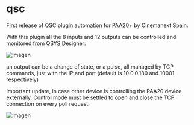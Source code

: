 # qsc

First release of QSC plugin automation for PAA20+ by Cinemanext Spain.

With this plugin all the 8 inputs and 12 outputs can be controlled and monitored from QSYS Designer:


![imagen](https://user-images.githubusercontent.com/45939598/226538058-b03d161f-b0b2-4d97-8bd2-b81e9683f402.png)

an output can be a change of state, or a pulse, all managed by TCP commands,  just with the IP and port (default is 10.0.0.180 and 10001 respectively)

Important update, in case other device is controlling the PAA20 device externally, Control mode must be settled to open and close the TCP connection on every poll request.

![imagen](https://user-images.githubusercontent.com/45939598/226538513-754abbbc-17a6-41a9-9e5f-972a13dabd40.png)
